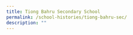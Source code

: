 ```yaml
---
title: Tiong Bahru Secondary School
permalink: /school-histories/tiong-bahru-sec/
description: ""
---
```


